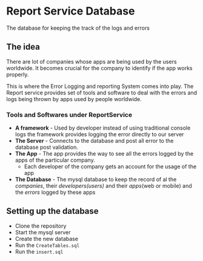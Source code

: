 # Report Service Database
The database for keeping the track of the logs and errors

## The idea
There are lot of companies whose apps are being used by the users worldwide. It becomes crucial for the company to identify if the app works properly.

This is where the Error Logging and reporting System comes into play. The Report service provides set of tools and software to deal with the errors and logs being thrown by apps used by people worldwide.

### Tools and Softwares under ReportService
 - **A framework** - Used by developer instead of using traditional console logs the framework provides logging the error directly to our server
 - **The Server** - Connects to the database and post all error to the database post validation.
 - **The App** - The app provides the way to see all the errors logged by the apps of the particular company.
    - Each developer of the company gets an account for the usage of the app
- **The Database** - The mysql database to keep the record of al the _companies_, their _developers(users)_ and their _apps_(web or mobile) and the _errors_ logged by these apps

## Setting up the database
 - Clone the repository
 - Start the mysql server
 - Create the new database
 - Run the `CreateTables.sql`
 - Run the `insert.sql`


